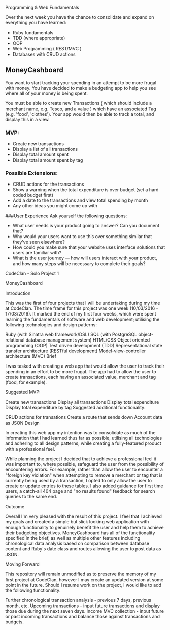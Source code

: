 Programming & Web Fundamentals

Over the next week you have the chance to consolidate and expand on everything you have learned:

- Ruby fundamentals
- TDD (where appropriate)
- OOP
- Web Programming ( REST/MVC )
- Databases with CRUD actions

## MoneyCashboard

You want to start tracking your spending in an attempt to be more frugal with money. You have decided to make a budgeting app to help you see where all of your money is being spent.

You must be able to create new Transactions ( which should include a merchant name, e.g. Tesco, and a value ) which have an associated Tag (e.g. 'food', 'clothes'). Your app would then be able to track a total, and display this in a view.

### MVP:

- Create new transactions
- Display a list of all transactions
- Display total amount spent
- Display total amount spent by tag

### Possible Extensions:

- CRUD actions for the transactions
- Show a warning when the total expenditure is over budget (set a hard coded budget first)
- Add a date to the transactions and view total spending by month
- Any other ideas you might come up with

###User Experience
Ask yourself the following questions:

* What user needs is your product going to answer? Can you document that?
* Why would your users want to use this over something similar that they've seen elsewhere?
* How could you make sure that your website uses interface solutions that users are familiar with?
* What is the user journey — how will users interact with your product, and how many steps will be necessary to complete their goals?


CodeClan - Solo Project 1

MoneyCashboard

Introduction

This was the first of four projects that I will be undertaking during my time at CodeClan. The time frame for this project was one week (10/03/2016 - 17/03/2016). It marked the end of my first four weeks, which were spent learning the fundamentals of software and web development; utilising the following technologies and design patterns:

Ruby (with Sinatra web framework/DSL)
SQL (with PostgreSQL object-relational database management system)
HTML/CSS
Object oriented programming (OOP)
Test driven development (TDD)
Representational state transfer architecture (RESTful development)
Model-view-controller architecture (MVC)
Brief

I was tasked with creating a web app that would allow the user to track their spending in an effort to be more frugal.
The app had to allow the user to create transactions, each having an associated value, merchant and tag (food, for example).

Suggested MVP:

Create new transactions
Display all transactions
Display total expenditure
Display total expenditure by tag
Suggested additional functionality:

CRUD actions for transations
Create a route that sends down Account data as JSON
Design

In creating this web app my intention was to consolidate as much of the information that I had learned thus far as possible, utilising all technologies and adhering to all design patterns; while creating a fully-featured product with a professional feel.

While planning the project I decided that to achieve a professional feel it was important to, where possible, safeguard the user from the possibility of encountering errors. For example, rather than allow the user to encounter a "foreign key violation" when attempting to remove a merchant or tag that is currently being used by a transaction, I opted to only allow the user to create or update entries to these tables. I also added guidance for first time users, a catch-all 404 page and "no results found" feedback for search queries to the same end.

Outcome

Overall I'm very pleased with the result of this project. I feel that I achieved my goals and created a simple but slick looking web application with enough functionality to genuinely benefit the user and help them to achieve their budgeting objectives.
MoneyCashboard has all of the functionality specified in the brief, as well as multiple other features including chronological data analysis based on comparison between database content and Ruby's date class and routes allowing the user to post data as JSON.

Moving Forward

This repository will remain unmodified as to preserve the memory of my first project at CodeClan, however I may create an updated version at some point in the future. Should I resume work on the project, I would like to add the following functionality:

Further chronological transaction analysis - previous 7 days, previous month, etc.
Upcoming transactions - input future transactions and display those due during the next seven days.
Income MVC collection - input future or past incoming transactions and balance those against transactions and budgets.
